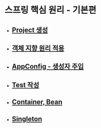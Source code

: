 # 스프링 핵심 원리 - 기본편

- ## [Project 생성](./src/project/README.md)

- ## [객체 지향 원리 적용](./src/main/java/Documents/Doc_OOP/README.md)

- ## [AppConfig - 생성자 주입](./src/main/java/Documents/Doc_AppConfig/README.md)

- ## [Test 작성](./src/test/README.md)

- ## [Container, Bean](./src/main/java/Documents/Doc_BeanCantainer/README.md)

- ## [Singleton](./src/main/java/Documents/Doc_Singleton/README.md)